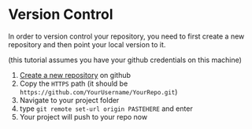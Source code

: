 # Version Control

In order to version control your repository, you need to first create a new repository and then point your local version to it.

(this tutorial assumes you have your github credentials on this machine)

1. [Create a new repository](https://github.com/new) on github
1. Copy the `HTTPS` path (it should be `https://github.com/YourUsername/YourRepo.git`)
1. Navigate to your project folder
1. type `git remote set-url origin PASTEHERE` and enter
1. Your project will push to your repo now